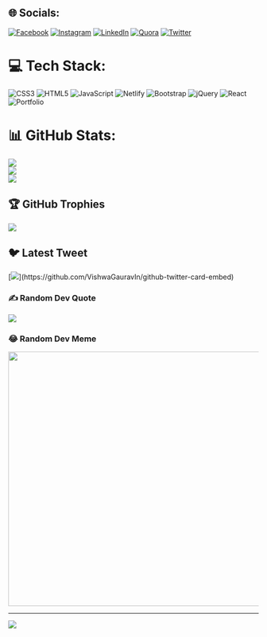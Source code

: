 
## 🌐 Socials:
[![Facebook](https://img.shields.io/badge/Facebook-%231877F2.svg?logo=Facebook&logoColor=white)](https://www.facebook.com/kheeng.jhay) [![Instagram](https://img.shields.io/badge/Instagram-%23E4405F.svg?logo=Instagram&logoColor=white)](https://instagram.com/instagram.com/thekingjoshua__) [![LinkedIn](https://img.shields.io/badge/LinkedIn-%230077B5.svg?logo=linkedin&logoColor=white)](https://linkedin.com/in/LinkedIn.com/in/thekingjoshua) [![Quora](https://img.shields.io/badge/Quora-%23B92B27.svg?logo=Quora&logoColor=white)](https://quora.com/profile/https://www.quora.com/profile/KingJoshua-Tayo-Erughe?ch=2&oid=2014890223&srid=hQmQ3v&target_type=user) [![Twitter](https://img.shields.io/badge/Twitter-%231DA1F2.svg?logo=Twitter&logoColor=white)](https://twitter.com/twitter.com/thekingjoshua__) 

# 💻 Tech Stack:
![CSS3](https://img.shields.io/badge/css3-%231572B6.svg?style=for-the-badge&logo=css3&logoColor=white) ![HTML5](https://img.shields.io/badge/html5-%23E34F26.svg?style=for-the-badge&logo=html5&logoColor=white) ![JavaScript](https://img.shields.io/badge/javascript-%23323330.svg?style=for-the-badge&logo=javascript&logoColor=%23F7DF1E) ![Netlify](https://img.shields.io/badge/netlify-%23000000.svg?style=for-the-badge&logo=netlify&logoColor=#00C7B7) ![Bootstrap](https://img.shields.io/badge/bootstrap-%23563D7C.svg?style=for-the-badge&logo=bootstrap&logoColor=white) ![jQuery](https://img.shields.io/badge/jquery-%230769AD.svg?style=for-the-badge&logo=jquery&logoColor=white) ![React](https://img.shields.io/badge/react-%2320232a.svg?style=for-the-badge&logo=react&logoColor=%2361DAFB) ![Portfolio](https://img.shields.io/badge/Portfolio-%23000000.svg?style=for-the-badge&logo=firefox&logoColor=#FF7139)
# 📊 GitHub Stats:
![](https://github-readme-stats.vercel.app/api?username=thekingjoshua&theme=dark&hide_border=false&include_all_commits=false&count_private=false)<br/>
![](https://github-readme-streak-stats.herokuapp.com/?user=thekingjoshua&theme=dark&hide_border=false)<br/>
![](https://github-readme-stats.vercel.app/api/top-langs/?username=thekingjoshua&theme=dark&hide_border=false&include_all_commits=false&count_private=false&layout=compact)

## 🏆 GitHub Trophies
![](https://github-profile-trophy.vercel.app/?username=thekingjoshua&theme=radical&no-frame=false&no-bg=true&margin-w=4)

## 🐦 Latest Tweet
[![](https://gtce.itsvg.in/api?username=twitter.com/thekingjoshua__)](https://github.com/VishwaGauravIn/github-twitter-card-embed)

### ✍️ Random Dev Quote
![](https://quotes-github-readme.vercel.app/api?type=horizontal&theme=radical)

### 😂 Random Dev Meme
<img src="https://random-memer.herokuapp.com/" width="512px"/>

---
[![](https://visitcount.itsvg.in/api?id=thekingjoshua&icon=0&color=0)](https://visitcount.itsvg.in)

<!-- Proudly created with GPRM ( https://gprm.itsvg.in ) -->
